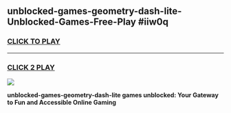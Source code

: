 
## unblocked-games-geometry-dash-lite-Unblocked-Games-Free-Play #iiw0q
<h3>
<a href="https://us.freeplayer.one?title=unblocked-games-geometry-dash-lite&ref=9M">CLICK TO PLAY</a></h3>
<hr>

<h3>
<a href="https://us.freeplayer.one?title=unblocked-games-geometry-dash-lite&ref=9M">CLICK 2 PLAY</a>
  
</h3>

<a href="https://us.freeplayer.one?title=unblocked-games-geometry-dash-lite&ref=9M"><img src="https://clearcache.store/games.png"></a>


**unblocked-games-geometry-dash-lite games unblocked: Your Gateway to Fun and Accessible Online Gaming**
